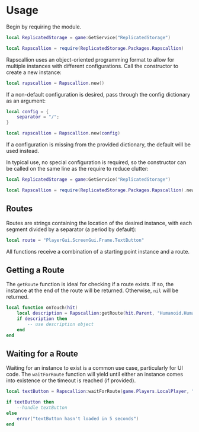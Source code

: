 # Usage

Begin by requiring the module.

```lua
local ReplicatedStorage = game:GetService("ReplicatedStorage")

local Rapscallion = require(ReplicatedStorage.Packages.Rapscallion)
```

Rapscallion uses an object-oriented programming format to allow for multiple instances with different configurations. Call the constructor to create a new instance:

```lua
local rapscallion = Rapscallion.new()
```

If a non-default configuration is desired, pass through the config dictionary as an argument:

```lua
local config = {
	separator = "/";
}

local rapscallion = Rapscallion.new(config)
```

If a configuration is missing from the provided dictionary, the default will be used instead.

In typical use, no special configuration is required, so the constructor can be called on the same line as the require to reduce clutter:

```lua
local ReplicatedStorage = game:GetService("ReplicatedStorage")

local Rapscallion = require(ReplicatedStorage.Packages.Rapscallion).new()
```

## Routes

Routes are strings containing the location of the desired instance, with each segment divided by a separator (a period by default):

```lua
local route = "PlayerGui.ScreenGui.Frame.TextButton"
```

All functions receive a combination of a starting point instance and a route.

## Getting a Route

The `getRoute` function is ideal for checking if a route exists. If so, the instance at the end of the route will be returned. Otherwise, `nil` will be returned.

```lua
local function onTouch(hit)
	local description = Rapscallion:getRoute(hit.Parent, "Humanoid.HumanoidDescription")
	if description then
		-- use description object
	end
end
```

## Waiting for a Route

Waiting for an instance to exist is a common use case, particularly for UI code. The `waitForRoute` function will yield until either an instance comes into existence or the timeout is reached (if provided).

```lua
local textButton = Rapscallion:waitForRoute(game.Players.LocalPlayer, "PlayerGui.ScreenGui.Frame.TextButton", 5)

if textButton then
	--handle textButton
else
	error("textButton hasn't loaded in 5 seconds")
end
```